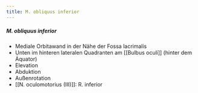 ```yaml
---
title: M. obliquus inferior
---
```

##### M. obliquus inferior
*   Mediale Orbitawand in der Nähe der Fossa lacrimalis
*   Unten im hinteren lateralen Quadranten am [[Bulbus oculi]] (hinter dem Äquator)
*   Elevation
*   Abduktion
*   Außenrotation
*   [[N. oculomotorius (III)]]: R. inferior
